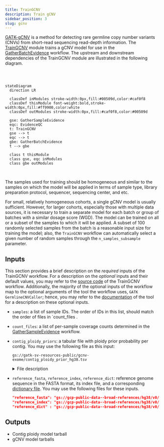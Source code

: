 ```yaml
---
title: TrainGCNV
description: Train gCNV
sidebar_position: 3
slug: gcnv
---
```


[GATK-gCNV](https://www.nature.com/articles/s41588-023-01449-0)
is a method for detecting rare germline copy number variants (CNVs)
from short-read sequencing read-depth information.
The [TrainGCNV](https://github.com/broadinstitute/gatk-sv/blob/main/wdl/TrainGCNV.wdl)
module trains a gCNV model for use in the [GatherBatchEvidence](./gbe) workflow. 
The upstream and downstream dependencies of the TrainGCNV module are illustrated in the following diagram. 

<br/>

```mermaid

stateDiagram
  direction LR
  
  classDef inModules stroke-width:0px,fill:#00509d,color:#caf0f8
  classDef thisModule font-weight:bold,stroke-width:0px,fill:#ff9900,color:white
  classDef outModules stroke-width:0px,fill:#caf0f8,color:#00509d

  gse: GatherSampleEvidence
  eqc: EvidenceQC
  t: TrainGCNV
  gse --> t
  eqc --> t
  gbe: GatherBatchEvidence
  t --> gbe 
  
  class t thisModule
  class gse, eqc inModules
  class gbe outModules
```

<br/>


The samples used for training should be homogeneous and similar 
to the samples on which the model will be applied in terms of sample type, 
library preparation protocol, sequencer, sequencing center, and etc.


For small, relatively homogeneous cohorts, a single gCNV model is usually sufficient. 
However, for larger cohorts, especially those with multiple data sources, 
it is necessary to train a separate model for each batch or group of batches 
with a similar dosage score (WGD). 
The model can be trained on all or a subset of the samples to which it will be applied. 
A subset of 100 randomly selected samples from the batch is a reasonable 
input size for training the model; also, the `TrainGCNV` workflow can automatically select 
a given number of random samples through the `n_samples_subsample` parameter.


## Inputs

This section provides a brief description on the _required_ inputs of the TrainGCNV workflow.
For a description on the _optional_ inputs and their default values, you may refer to the 
[source code](https://github.com/broadinstitute/gatk-sv/blob/main/wdl/TrainGCNV.wdl) of the TrainGCNV workflow.
Additionally, the majority of the optional inputs of the workflow map to the optional arguments of the 
tool the workflow uses, `GATK GermlineCNVCaller`; hence, you may refer to the 
[documentation](https://gatk.broadinstitute.org/hc/en-us/articles/360040097712-GermlineCNVCaller) 
of the tool for a description on these optional inputs. 

- `samples`: a list of sample IDs. 
  The order of IDs in this list, should match the order of files in `count_files .

- `count_files`: a list of per-sample coverage counts determined in the [GatherSampleEvidence](./gse#outputs) workflow.

- `contig_ploidy_priors`: a tabular file with ploidy prior probability per contig. 
  You may use the following file as this input:
    
  ```
  gs://gatk-sv-resources-public/gcnv-exome/contig_ploidy_prior_hg38.tsv
  ```

  <details>
    <summary>File description</summary>
    <p>
      This is a tabular file with the following columns: 
      <code>CONTIG_NAME</code>, <code>PLOIDY_PRIOR_0</code>, <code>PLOIDY_PRIOR_1</code>, 
      <code>PLOIDY_PRIOR_2</code>, <code>PLOIDY_PRIOR_3</code>.
    </p>
    <p>
      The <code>CONTIG_NAME</code> column lists contigs (e.g., <code>chr1</code>, <code>chrX</code>, 
      <code>chrY</code>, or <code>chrM</code>). 
      The <code>PLOIDY_PRIOR</code> columns refer to the copy number of the contig of interest 
      and represent the prior probability that the contig takes on that copy number in any given sample. 
      The values in each row should sum to one. 
      This file primarily specifies the sex chromosomes and the expected counts of <code>chrX</code> and 
      <code>chrY</code> for males and females. 
      For humans, autosomes are most likely to have a ploidy of 2, 
      though zero, one, or three copies are also possible but unlikely. 
      For <code>chrX</code>, ploidy 1 or 2 are equally likely, meaning no assumptions are made about the sample's sex, 
      and this tool often helps determine it. Please refer 
      to <a href="https://gatk.broadinstitute.org/hc/en-us/community/posts/360074399831-What-is-contig-ploidy-priors-table-and-how-to-make-it">this page</a> for 
      more details.
    </p>
  </details>


- `reference_fasta`, `reference_index`, `reference_dict`:
  reference genome sequence in the FASTA format, its index file, and a corresponding 
  [dictionary file](https://gatk.broadinstitute.org/hc/en-us/articles/360035531652-FASTA-Reference-genome-format).
  You may use the following files for these inputs.

  ```json
  "reference_fasta": "gs://gcp-public-data--broad-references/hg38/v0/Homo_sapiens_assembly38.fasta",
  "reference_index": "gs://gcp-public-data--broad-references/hg38/v0/Homo_sapiens_assembly38.fasta.fai",
  "reference_dict" : "gs://gcp-public-data--broad-references/hg38/v0/Homo_sapiens_assembly38.dict"
  ```


## Outputs

- Contig ploidy model tarball
- gCNV model tarballs